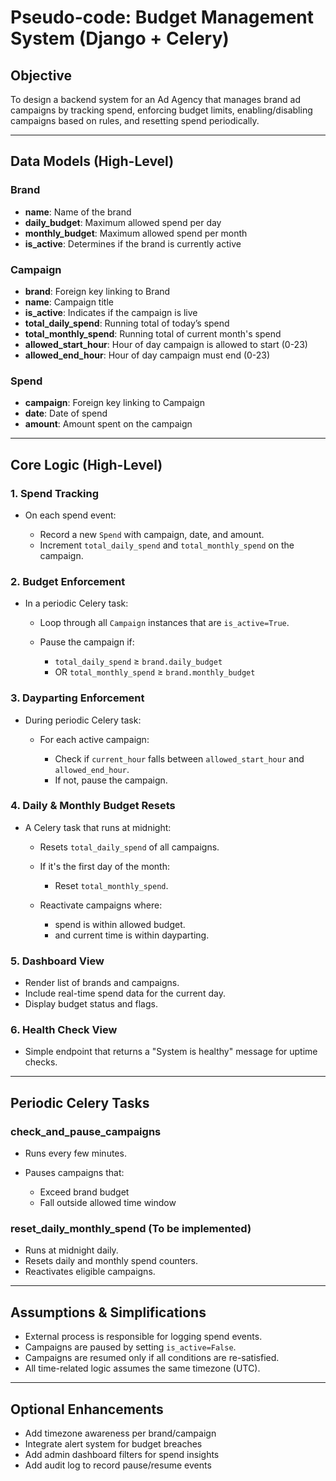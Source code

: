 # Pseudo-code: Budget Management System (Django + Celery)

## Objective

To design a backend system for an Ad Agency that manages brand ad campaigns by tracking spend, enforcing budget limits, enabling/disabling campaigns based on rules, and resetting spend periodically.

---

## Data Models (High-Level)

### Brand

* **name**: Name of the brand
* **daily\_budget**: Maximum allowed spend per day
* **monthly\_budget**: Maximum allowed spend per month
* **is\_active**: Determines if the brand is currently active

### Campaign

* **brand**: Foreign key linking to Brand
* **name**: Campaign title
* **is\_active**: Indicates if the campaign is live
* **total\_daily\_spend**: Running total of today’s spend
* **total\_monthly\_spend**: Running total of current month's spend
* **allowed\_start\_hour**: Hour of day campaign is allowed to start (0-23)
* **allowed\_end\_hour**: Hour of day campaign must end (0-23)

### Spend

* **campaign**: Foreign key linking to Campaign
* **date**: Date of spend
* **amount**: Amount spent on the campaign

---

## Core Logic (High-Level)

### 1. Spend Tracking

* On each spend event:

  * Record a new `Spend` with campaign, date, and amount.
  * Increment `total_daily_spend` and `total_monthly_spend` on the campaign.

### 2. Budget Enforcement

* In a periodic Celery task:

  * Loop through all `Campaign` instances that are `is_active=True`.
  * Pause the campaign if:

    * `total_daily_spend` ≥ `brand.daily_budget`
    * OR `total_monthly_spend` ≥ `brand.monthly_budget`

### 3. Dayparting Enforcement

* During periodic Celery task:

  * For each active campaign:

    * Check if `current_hour` falls between `allowed_start_hour` and `allowed_end_hour`.
    * If not, pause the campaign.

### 4. Daily & Monthly Budget Resets

* A Celery task that runs at midnight:

  * Resets `total_daily_spend` of all campaigns.
  * If it's the first day of the month:

    * Reset `total_monthly_spend`.
  * Reactivate campaigns where:

    * spend is within allowed budget.
    * and current time is within dayparting.

### 5. Dashboard View

* Render list of brands and campaigns.
* Include real-time spend data for the current day.
* Display budget status and flags.

### 6. Health Check View

* Simple endpoint that returns a "System is healthy" message for uptime checks.

---

## Periodic Celery Tasks

### check\_and\_pause\_campaigns

* Runs every few minutes.
* Pauses campaigns that:

  * Exceed brand budget
  * Fall outside allowed time window

### reset\_daily\_monthly\_spend (To be implemented)

* Runs at midnight daily.
* Resets daily and monthly spend counters.
* Reactivates eligible campaigns.

---

## Assumptions & Simplifications

* External process is responsible for logging spend events.
* Campaigns are paused by setting `is_active=False`.
* Campaigns are resumed only if all conditions are re-satisfied.
* All time-related logic assumes the same timezone (UTC).

---

## Optional Enhancements

* Add timezone awareness per brand/campaign
* Integrate alert system for budget breaches
* Add admin dashboard filters for spend insights
* Add audit log to record pause/resume events
